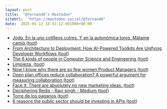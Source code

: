```yaml
---
layout: post
title:  "@fernand0's Mastodon"
siteUrl:  "https://mastodon.social/@fernand0"
date:  2025-05-13 18:41:12.081000+00:00
---
```

*  [Jodo. En la uno cotilleos cutres. Y en la autonómica toros. Mátame camió ](https://mastodon.social/@fernand0/114501987340744985) ([toot](https://mastodon.social/@fernand0/114501987340744985))
*  [From Architecture to Deployment: How AI-Powered Toolkits Are Unifying Developer Workflows ](https://www.infoq.com/news/2025/05/ai-toolkit-unify-workflows) ([toot](https://mastodon.social/@fernand0/114501748382466847))
*  [The 6 kinds of people in Computer Science and Engineering ](https://medium.com/@joelvzach/the-6-kinds-of-people-in-computer-science-and-engineering-4e6dae122ec) ([toot](https://mastodon.social/@fernand0/114501368353715278))
*  [Limpieza  ](https://avecesunafoto.wordpress.com/2025/05/13/limpieza-3) ([toot](https://mastodon.social/@fernand0/114501357280321116))
*  [Now I know why there are so few women Product Managers ](https://medium.com/@camilaferreirame/now-i-know-why-there-are-so-few-women-product-managers-f93857acaba) ([toot](https://mastodon.social/@fernand0/114501165474543456))
*  [Open plan offices reduce collaboration? A powerful argument for measuring collaboration ](https://medium.com/@benproctor-co-uk/open-plan-offices-reduce-collaboration-69c4b0af5b) ([toot](https://mastodon.social/@fernand0/114500937683612227))
*  [Face it: There are absolutely no new marketing ideas. ](https://medium.com/@kiraIeigh/face-it-there-are-absolutely-no-new-marketing-ideas-65ce757aa16) ([toot](https://mastodon.social/@fernand0/114500799520686023))
*  [Deciphering Redis - Ravi singh - Medium ](https://medium.com/@raviksingh253/deciphering-redis-ea14e78cdb1) ([toot](https://mastodon.social/@fernand0/114500600639381716))
*  [Torre de los paganos ](https://www.flickr.com/photos/fernand0/54478450267) ([toot](https://mastodon.social/@fernand0/114500592990256125))
*  [6 reasons the public sector should be investing in APIs ](https://medium.com/digital-leaders-uk/6-reasons-the-public-sector-should-be-investing-in-apis-30abc10c84d) ([toot](https://mastodon.social/@fernand0/114500350674256812))
